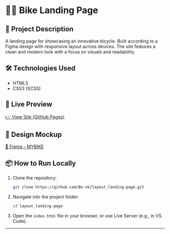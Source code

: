 # 🚴‍♂️ Bike Landing Page

## 🔹 Project Description

A landing page for showcasing an innovative bicycle. Built according to a Figma design with responsive layout across devices. The site features a clean and modern look with a focus on visuals and readability.

## 🛠️ Technologies Used

- HTML5
- CSS3 (SCSS)

## 🔗 Live Preview
[👉 View Site (GitHub Pages)](https://Bo-oV.github.io/Landing-page-bicycle/)

## 🎨 Design Mockup

[🔗 Figma – MYBIKE](https://www.figma.com/file/NZQAIydtHo5QkINyGLHNcq/BIKE-New-Version?node-id=0%3A1)

## 📦 How to Run Locally

1. Clone the repository:

    ```bash
    git clone https://github.com/Bo-oV/layout_landing-page.git
    ```

2. Navigate into the project folder:

    ```bash
    cd layout_landing-page
    ```

3. Open the `index.html` file in your browser, or use Live Server (e.g., in VS Code).

---

